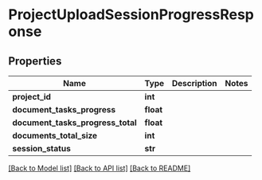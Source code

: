 # ProjectUploadSessionProgressResponse

## Properties
Name | Type | Description | Notes
------------ | ------------- | ------------- | -------------
**project_id** | **int** |  | 
**document_tasks_progress** | **float** |  | 
**document_tasks_progress_total** | **float** |  | 
**documents_total_size** | **int** |  | 
**session_status** | **str** |  | 

[[Back to Model list]](../README.md#documentation-for-models) [[Back to API list]](../README.md#documentation-for-api-endpoints) [[Back to README]](../README.md)


